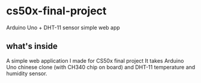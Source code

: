 # cs50x-final-project
Arduino Uno + DHT-11 sensor simple web app
## what's inside
A simple web application I made for CS50x final project
It takes Arduino Uno chinese clone (with CH340 chip on board) and DHT-11 temperature and humidity sensor.
